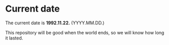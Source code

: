 # Current date

The current date is **1992.11.22.** (YYYY.MM.DD.)

This repository will be good when the world ends, so we will know how long it lasted.